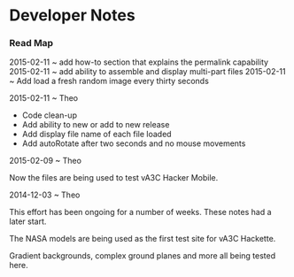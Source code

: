 Developer Notes
===

### Read Map

2015-02-11 ~ add how-to section that explains the permalink capability
2015-02-11 ~ add ability to assemble and display multi-part files
2015-02-11 ~ Add load a fresh random image every thirty seconds


2015-02-11 ~ Theo

* Code clean-up
* Add ability to new or add to new release
* Add display file name of each file loaded
* Add autoRotate after two seconds and no mouse movements

2015-02-09 ~ Theo

Now the files are being used to test vA3C Hacker Mobile.

2014-12-03 ~ Theo

This effort has been ongoing for a number of weeks. These notes had a later start.

The NASA models are being used as the first test site for vA3C Hackette.

Gradient backgrounds, complex ground planes and more all being tested here.
